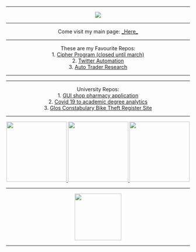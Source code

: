 <hr class="line">
<p align="center">
  <a href="https://media.giphy.com/media/ROyijmazFKRc4/giphy.gif">
    <img src="https://media.giphy.com/media/ROyijmazFKRc4/giphy.gif">
  </a>
</p>
<hr class="line">
<p align="center">
  <p1>Come visit my main page:</p1>
  <a href="https://solo.to/Yen">_Here_</a><br />
</p>
  <hr class="line">
 <p align="center">
  <p1>These are my Favourite Repos:</p1><br />
  <p1>1. </p1><a href="https://github.com/User25514/Cipher">Cipher Program (closed until march)</a><br />
  <p1>2. </p1><a href="https://github.com/User25514/TwitterAutomation">Twitter Automation</a><br />
  <p1>3. </p1><a href="https://github.com/User25514/After-Hours-Trader">Auto Trader Research</a><br />
</p>
<hr class="line">
  <hr class="line">
 <p align="center">
  <p1>University Repos:</p1><br />
  <p1>1. </p1><a href="https://github.com/User25514/GUISHOP-Pharmacy">GUI shop pharmacy application</a><br />
  <p1>2. </p1><a href="https://github.com/User25514/Covid19-to-acedemic-degree">Covid 19 to academic degree analytics</a><br />
  <p1>3. </p1><a href="https://github.com/User25514/Gloucestershire-Constabulary-Uni-Work"> Glos Constabulary Bike Theft Register Site</a><br />

</p>
<hr class="line">
<p align="center">
  <a href="https://github.com/anuraghazra/github-readme-stats">
    <img src="https://github-readme-stats.vercel.app/api?username=User25514&count_private=true&show_icons=true&include_all_commits=true&theme=radical&title_color=ff1486&bg_color=00000000&hide_border=true&count_private=true" height="165">
  </a>
  <a href="https://github.com/anuraghazra/github-readme-stats">
    <img src="https://github-readme-stats.vercel.app/api/top-langs/?username=User25514&show_icons=true&include_all_commits=true&hide_border=true&count_private=true&theme=radical&bg_color=00000000&layout=compact" height="165">
  </a>
  <a>
    <img src="https://github-readme-stats.vercel.app/api/wakatime?username=User_25514" height="165">
  </a>
</p>
<hr class="line">
<p align="center">
  <a href="https://github.com/anuraghazra/github-readme-stats">
    <img src="https://count.getloli.com/get/@User25514?theme=rule34" height="128">
  </a>
</p>
<hr class="line">


